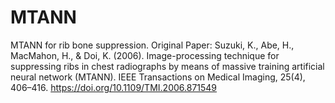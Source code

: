# MTANN
MTANN for rib bone suppression.
Original Paper: Suzuki, K., Abe, H., MacMahon, H., & Doi, K. (2006). Image-processing technique for suppressing ribs in chest radiographs by means of massive training artificial neural network (MTANN). IEEE Transactions on Medical Imaging, 25(4), 406–416. https://doi.org/10.1109/TMI.2006.871549
